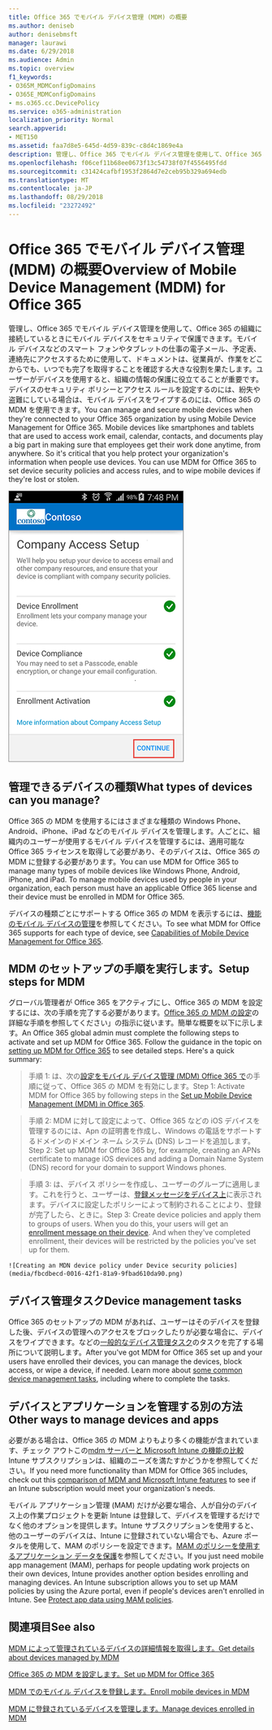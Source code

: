 ```yaml
---
title: Office 365 でモバイル デバイス管理 (MDM) の概要
ms.author: deniseb
author: denisebmsft
manager: laurawi
ms.date: 6/29/2018
ms.audience: Admin
ms.topic: overview
f1_keywords:
- O365M_MDMConfigDomains
- O365E_MDMConfigDomains
- ms.o365.cc.DevicePolicy
ms.service: o365-administration
localization_priority: Normal
search.appverid:
- MET150
ms.assetid: faa7d8e5-645d-4d59-839c-c8d4c1869e4a
description: 管理し、Office 365 でモバイル デバイス管理を使用して、Office 365 の組織に接続しているときにモバイル デバイスをセキュリティで保護できます。モバイル デバイスなどのスマート フォンやタブレットの仕事の電子メール、予定表、連絡先にアクセスするために使用して、ドキュメントは、従業員が、作業をどこからでも、いつでも完了を取得することを確認する大きな役割を果たします。ユーザーがデバイスを使用すると、組織の情報の保護に役立てることが重要です。デバイスのセキュリティ ポリシーとアクセス ルールを設定するのには、紛失や盗難にしている場合は、モバイル デバイスをワイプするのには、Office 365 の MDM を使用できます。
ms.openlocfilehash: f06cef11b68ee0673f13c54738f07f4556495fdd
ms.sourcegitcommit: c31424cafbf1953f2864d7e2ceb95b329a694edb
ms.translationtype: MT
ms.contentlocale: ja-JP
ms.lasthandoff: 08/29/2018
ms.locfileid: "23272492"
---
```

# <a name="overview-of-mobile-device-management-mdm-for-office-365"></a><span data-ttu-id="c832a-106">Office 365 でモバイル デバイス管理 (MDM) の概要</span><span class="sxs-lookup"><span data-stu-id="c832a-106">Overview of Mobile Device Management (MDM) for Office 365</span></span>

<span data-ttu-id="c832a-p102">管理し、Office 365 でモバイル デバイス管理を使用して、Office 365 の組織に接続しているときにモバイル デバイスをセキュリティで保護できます。モバイル デバイスなどのスマート フォンやタブレットの仕事の電子メール、予定表、連絡先にアクセスするために使用して、ドキュメントは、従業員が、作業をどこからでも、いつでも完了を取得することを確認する大きな役割を果たします。ユーザーがデバイスを使用すると、組織の情報の保護に役立てることが重要です。デバイスのセキュリティ ポリシーとアクセス ルールを設定するのには、紛失や盗難にしている場合は、モバイル デバイスをワイプするのには、Office 365 の MDM を使用できます。</span><span class="sxs-lookup"><span data-stu-id="c832a-p102">You can manage and secure mobile devices when they're connected to your Office 365 organization by using Mobile Device Management for Office 365. Mobile devices like smartphones and tablets that are used to access work email, calendar, contacts, and documents play a big part in making sure that employees get their work done anytime, from anywhere. So it's critical that you help protect your organization's information when people use devices. You can use MDM for Office 365 to set device security policies and access rules, and to wipe mobile devices if they're lost or stolen.</span></span>
  
![MDM Android の電話で](media/69b9a9f6-13ac-4e36-99ca-95e82e0375aa.png)
  
## <a name="what-types-of-devices-can-you-manage"></a><span data-ttu-id="c832a-112">管理できるデバイスの種類</span><span class="sxs-lookup"><span data-stu-id="c832a-112">What types of devices can you manage?</span></span>

<span data-ttu-id="c832a-p103">Office 365 の MDM を使用するにはさまざまな種類の Windows Phone、Android、iPhone、iPad などのモバイル デバイスを管理します。人ごとに、組織内のユーザーが使用するモバイル デバイスを管理するには、適用可能な Office 365 ライセンスを取得して必要があり、そのデバイスは、Office 365 の MDM に登録する必要があります。</span><span class="sxs-lookup"><span data-stu-id="c832a-p103">You can use MDM for Office 365 to manage many types of mobile devices like Windows Phone, Android, iPhone, and iPad. To manage mobile devices used by people in your organization, each person must have an applicable Office 365 license and their device must be enrolled in MDM for Office 365.</span></span> 
  
<span data-ttu-id="c832a-115">デバイスの種類ごとにサポートする Office 365 の MDM を表示するには、[機能のモバイル デバイスの管理](capabilities-of-mobile-device-management.md)を参照してください。</span><span class="sxs-lookup"><span data-stu-id="c832a-115">To see what MDM for Office 365 supports for each type of device, see [Capabilities of Mobile Device Management for Office 365](capabilities-of-mobile-device-management.md).</span></span>
  
## <a name="setup-steps-for-mdm"></a><span data-ttu-id="c832a-116">MDM のセットアップの手順を実行します。</span><span class="sxs-lookup"><span data-stu-id="c832a-116">Setup steps for MDM</span></span>

<span data-ttu-id="c832a-p104">グローバル管理者が Office 365 をアクティブにし、Office 365 の MDM を設定するには、次の手順を完了する必要があります。[Office 365 の MDM の設定](set-up-mobile-device-management.md)の詳細な手順を参照してください」の指示に従います。簡単な概要を以下に示します。</span><span class="sxs-lookup"><span data-stu-id="c832a-p104">An Office 365 global admin must complete the following steps to activate and set up MDM for Office 365. Follow the guidance in the topic on [setting up MDM for Office 365](set-up-mobile-device-management.md) to see detailed steps. Here's a quick summary:</span></span> 
  
> <span data-ttu-id="c832a-120">手順 1: は、次の[設定をモバイル デバイス管理 (MDM) Office 365 で](set-up-mobile-device-management.md)の手順に従って、Office 365 の MDM を有効にします。</span><span class="sxs-lookup"><span data-stu-id="c832a-120">Step 1: Activate MDM for Office 365 by following steps in the [Set up Mobile Device Management (MDM) in Office 365](set-up-mobile-device-management.md).</span></span>
    
> <span data-ttu-id="c832a-121">手順 2: MDM に対して設定によって、Office 365 などの iOS デバイスを管理するのには、Apn の証明書を作成し、Windows の電話をサポートするドメインのドメイン ネーム システム (DNS) レコードを追加します。</span><span class="sxs-lookup"><span data-stu-id="c832a-121">Step 2: Set up MDM for Office 365 by, for example, creating an APNs certificate to manage iOS devices and adding a Domain Name System (DNS) record for your domain to support Windows phones.</span></span>
    
> <span data-ttu-id="c832a-p105">手順 3: は、デバイス ポリシーを作成し、ユーザーのグループに適用します。これを行うと、ユーザーは、[登録メッセージをデバイス上](enroll-your-mobile-device.md)に表示されます。デバイスに設定したポリシーによって制約されることにより、登録が完了したら、ときに。</span><span class="sxs-lookup"><span data-stu-id="c832a-p105">Step 3: Create device policies and apply them to groups of users. When you do this, your users will get an [enrollment message on their device](enroll-your-mobile-device.md). And when they've completed enrollment, their devices will be restricted by the policies you've set up for them.</span></span>
    
    ![Creating an MDN device policy under Device security policies](media/fbcdbecd-0016-42f1-81a9-9fbad610da90.png)
  
## <a name="device-management-tasks"></a><span data-ttu-id="c832a-125">デバイス管理タスク</span><span class="sxs-lookup"><span data-stu-id="c832a-125">Device management tasks</span></span>

<span data-ttu-id="c832a-p106">Office 365 のセットアップの MDM があれば、ユーザーはそのデバイスを登録した後、デバイスの管理へのアクセスをブロックしたりが必要な場合に、デバイスをワイプできます。などの[一般的なデバイス管理タスク](manage-devices-in-mdm.md)のタスクを完了する場所について説明します。</span><span class="sxs-lookup"><span data-stu-id="c832a-p106">After you've got MDM for Office 365 set up and your users have enrolled their devices, you can manage the devices, block access, or wipe a device, if needed. Learn more about [some common device management tasks](manage-devices-in-mdm.md), including where to complete the tasks.</span></span>
  
## <a name="other-ways-to-manage-devices-and-apps"></a><span data-ttu-id="c832a-128">デバイスとアプリケーションを管理する別の方法</span><span class="sxs-lookup"><span data-stu-id="c832a-128">Other ways to manage devices and apps</span></span>

<span data-ttu-id="c832a-129">必要がある場合は、Office 365 の MDM よりもより多くの機能が含まれています、チェック アウトこの[mdm サーバーと Microsoft Intune の機能の比較](choose-between-mdm-and-intune.md)Intune サブスクリプションは、組織のニーズを満たすかどうかを参照してください。</span><span class="sxs-lookup"><span data-stu-id="c832a-129">If you need more functionality than MDM for Office 365 includes, check out this [comparison of MDM and Microsoft Intune features](choose-between-mdm-and-intune.md) to see if an Intune subscription would meet your organization's needs.</span></span> 
  
<span data-ttu-id="c832a-p107">モバイル アプリケーション管理 (MAM) だけが必要な場合、人が自分のデバイス上の作業プロジェクトを更新 Intune は登録して、デバイスを管理するだけでなく他のオプションを提供します。Intune サブスクリプションを使用すると、他のユーザーのデバイスは、Intune に登録されていない場合でも、Azure ポータルを使用して、MAM のポリシーを設定できます。[MAM のポリシーを使用するアプリケーション データを保護](https://go.microsoft.com/fwlink/?LinkId=825439)を参照してください。</span><span class="sxs-lookup"><span data-stu-id="c832a-p107">If you just need mobile app management (MAM), perhaps for people updating work projects on their own devices, Intune provides another option besides enrolling and managing devices. An Intune subscription allows you to set up MAM policies by using the Azure portal, even if people's devices aren't enrolled in Intune. See [Protect app data using MAM policies](https://go.microsoft.com/fwlink/?LinkId=825439).</span></span> 
  
## <a name="see-also"></a><span data-ttu-id="c832a-133">関連項目</span><span class="sxs-lookup"><span data-stu-id="c832a-133">See also</span></span>

[<span data-ttu-id="c832a-134">MDM によって管理されているデバイスの詳細情報を取得します。</span><span class="sxs-lookup"><span data-stu-id="c832a-134">Get details about devices managed by MDM</span></span>](get-details-about-mdm-managed-devices.md)

[<span data-ttu-id="c832a-135">Office 365 の MDM を設定します。</span><span class="sxs-lookup"><span data-stu-id="c832a-135">Set up MDM for Office 365</span></span>](set-up-mobile-device-management.md)
  
[<span data-ttu-id="c832a-136">MDM でのモバイル デバイスを登録します。</span><span class="sxs-lookup"><span data-stu-id="c832a-136">Enroll mobile devices in MDM</span></span>](enroll-your-mobile-device.md)
  
[<span data-ttu-id="c832a-137">MDM に登録されているデバイスを管理します。</span><span class="sxs-lookup"><span data-stu-id="c832a-137">Manage devices enrolled in MDM</span></span>](manage-devices-in-mdm.md)

